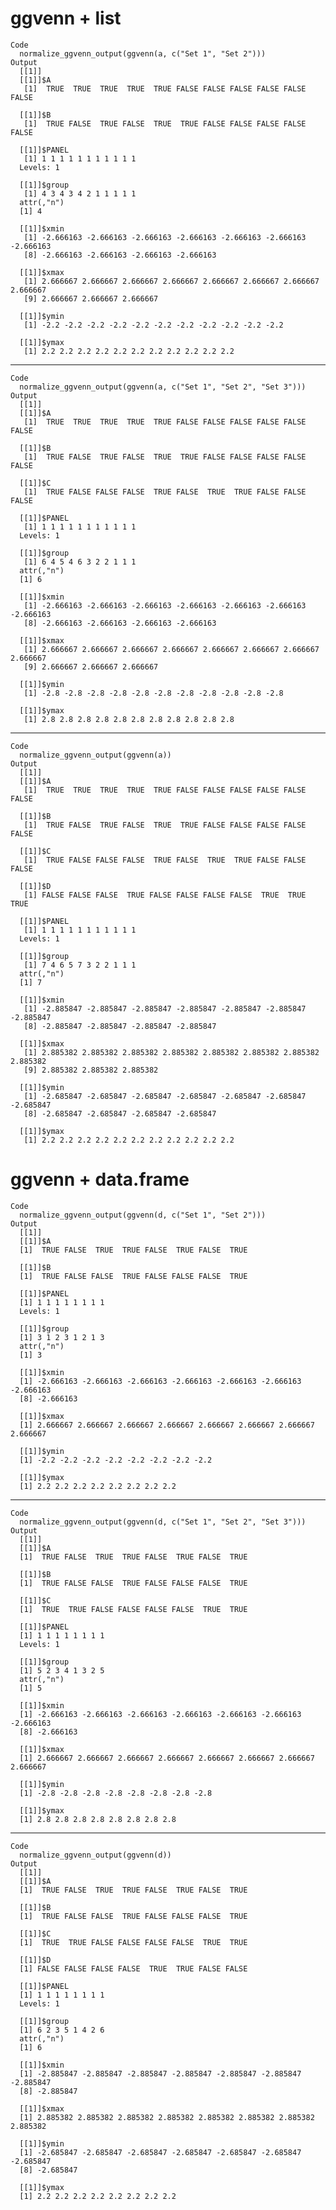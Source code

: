 # ggvenn + list

    Code
      normalize_ggvenn_output(ggvenn(a, c("Set 1", "Set 2")))
    Output
      [[1]]
      [[1]]$A
       [1]  TRUE  TRUE  TRUE  TRUE  TRUE FALSE FALSE FALSE FALSE FALSE FALSE
      
      [[1]]$B
       [1]  TRUE FALSE  TRUE FALSE  TRUE  TRUE FALSE FALSE FALSE FALSE FALSE
      
      [[1]]$PANEL
       [1] 1 1 1 1 1 1 1 1 1 1 1
      Levels: 1
      
      [[1]]$group
       [1] 4 3 4 3 4 2 1 1 1 1 1
      attr(,"n")
      [1] 4
      
      [[1]]$xmin
       [1] -2.666163 -2.666163 -2.666163 -2.666163 -2.666163 -2.666163 -2.666163
       [8] -2.666163 -2.666163 -2.666163 -2.666163
      
      [[1]]$xmax
       [1] 2.666667 2.666667 2.666667 2.666667 2.666667 2.666667 2.666667 2.666667
       [9] 2.666667 2.666667 2.666667
      
      [[1]]$ymin
       [1] -2.2 -2.2 -2.2 -2.2 -2.2 -2.2 -2.2 -2.2 -2.2 -2.2 -2.2
      
      [[1]]$ymax
       [1] 2.2 2.2 2.2 2.2 2.2 2.2 2.2 2.2 2.2 2.2 2.2
      
      

---

    Code
      normalize_ggvenn_output(ggvenn(a, c("Set 1", "Set 2", "Set 3")))
    Output
      [[1]]
      [[1]]$A
       [1]  TRUE  TRUE  TRUE  TRUE  TRUE FALSE FALSE FALSE FALSE FALSE FALSE
      
      [[1]]$B
       [1]  TRUE FALSE  TRUE FALSE  TRUE  TRUE FALSE FALSE FALSE FALSE FALSE
      
      [[1]]$C
       [1]  TRUE FALSE FALSE FALSE  TRUE FALSE  TRUE  TRUE FALSE FALSE FALSE
      
      [[1]]$PANEL
       [1] 1 1 1 1 1 1 1 1 1 1 1
      Levels: 1
      
      [[1]]$group
       [1] 6 4 5 4 6 3 2 2 1 1 1
      attr(,"n")
      [1] 6
      
      [[1]]$xmin
       [1] -2.666163 -2.666163 -2.666163 -2.666163 -2.666163 -2.666163 -2.666163
       [8] -2.666163 -2.666163 -2.666163 -2.666163
      
      [[1]]$xmax
       [1] 2.666667 2.666667 2.666667 2.666667 2.666667 2.666667 2.666667 2.666667
       [9] 2.666667 2.666667 2.666667
      
      [[1]]$ymin
       [1] -2.8 -2.8 -2.8 -2.8 -2.8 -2.8 -2.8 -2.8 -2.8 -2.8 -2.8
      
      [[1]]$ymax
       [1] 2.8 2.8 2.8 2.8 2.8 2.8 2.8 2.8 2.8 2.8 2.8
      
      

---

    Code
      normalize_ggvenn_output(ggvenn(a))
    Output
      [[1]]
      [[1]]$A
       [1]  TRUE  TRUE  TRUE  TRUE  TRUE FALSE FALSE FALSE FALSE FALSE FALSE
      
      [[1]]$B
       [1]  TRUE FALSE  TRUE FALSE  TRUE  TRUE FALSE FALSE FALSE FALSE FALSE
      
      [[1]]$C
       [1]  TRUE FALSE FALSE FALSE  TRUE FALSE  TRUE  TRUE FALSE FALSE FALSE
      
      [[1]]$D
       [1] FALSE FALSE FALSE  TRUE FALSE FALSE FALSE FALSE  TRUE  TRUE  TRUE
      
      [[1]]$PANEL
       [1] 1 1 1 1 1 1 1 1 1 1 1
      Levels: 1
      
      [[1]]$group
       [1] 7 4 6 5 7 3 2 2 1 1 1
      attr(,"n")
      [1] 7
      
      [[1]]$xmin
       [1] -2.885847 -2.885847 -2.885847 -2.885847 -2.885847 -2.885847 -2.885847
       [8] -2.885847 -2.885847 -2.885847 -2.885847
      
      [[1]]$xmax
       [1] 2.885382 2.885382 2.885382 2.885382 2.885382 2.885382 2.885382 2.885382
       [9] 2.885382 2.885382 2.885382
      
      [[1]]$ymin
       [1] -2.685847 -2.685847 -2.685847 -2.685847 -2.685847 -2.685847 -2.685847
       [8] -2.685847 -2.685847 -2.685847 -2.685847
      
      [[1]]$ymax
       [1] 2.2 2.2 2.2 2.2 2.2 2.2 2.2 2.2 2.2 2.2 2.2
      
      

# ggvenn + data.frame

    Code
      normalize_ggvenn_output(ggvenn(d, c("Set 1", "Set 2")))
    Output
      [[1]]
      [[1]]$A
      [1]  TRUE FALSE  TRUE  TRUE FALSE  TRUE FALSE  TRUE
      
      [[1]]$B
      [1]  TRUE FALSE FALSE  TRUE FALSE FALSE FALSE  TRUE
      
      [[1]]$PANEL
      [1] 1 1 1 1 1 1 1 1
      Levels: 1
      
      [[1]]$group
      [1] 3 1 2 3 1 2 1 3
      attr(,"n")
      [1] 3
      
      [[1]]$xmin
      [1] -2.666163 -2.666163 -2.666163 -2.666163 -2.666163 -2.666163 -2.666163
      [8] -2.666163
      
      [[1]]$xmax
      [1] 2.666667 2.666667 2.666667 2.666667 2.666667 2.666667 2.666667 2.666667
      
      [[1]]$ymin
      [1] -2.2 -2.2 -2.2 -2.2 -2.2 -2.2 -2.2 -2.2
      
      [[1]]$ymax
      [1] 2.2 2.2 2.2 2.2 2.2 2.2 2.2 2.2
      
      

---

    Code
      normalize_ggvenn_output(ggvenn(d, c("Set 1", "Set 2", "Set 3")))
    Output
      [[1]]
      [[1]]$A
      [1]  TRUE FALSE  TRUE  TRUE FALSE  TRUE FALSE  TRUE
      
      [[1]]$B
      [1]  TRUE FALSE FALSE  TRUE FALSE FALSE FALSE  TRUE
      
      [[1]]$C
      [1]  TRUE  TRUE FALSE FALSE FALSE FALSE  TRUE  TRUE
      
      [[1]]$PANEL
      [1] 1 1 1 1 1 1 1 1
      Levels: 1
      
      [[1]]$group
      [1] 5 2 3 4 1 3 2 5
      attr(,"n")
      [1] 5
      
      [[1]]$xmin
      [1] -2.666163 -2.666163 -2.666163 -2.666163 -2.666163 -2.666163 -2.666163
      [8] -2.666163
      
      [[1]]$xmax
      [1] 2.666667 2.666667 2.666667 2.666667 2.666667 2.666667 2.666667 2.666667
      
      [[1]]$ymin
      [1] -2.8 -2.8 -2.8 -2.8 -2.8 -2.8 -2.8 -2.8
      
      [[1]]$ymax
      [1] 2.8 2.8 2.8 2.8 2.8 2.8 2.8 2.8
      
      

---

    Code
      normalize_ggvenn_output(ggvenn(d))
    Output
      [[1]]
      [[1]]$A
      [1]  TRUE FALSE  TRUE  TRUE FALSE  TRUE FALSE  TRUE
      
      [[1]]$B
      [1]  TRUE FALSE FALSE  TRUE FALSE FALSE FALSE  TRUE
      
      [[1]]$C
      [1]  TRUE  TRUE FALSE FALSE FALSE FALSE  TRUE  TRUE
      
      [[1]]$D
      [1] FALSE FALSE FALSE FALSE  TRUE  TRUE FALSE FALSE
      
      [[1]]$PANEL
      [1] 1 1 1 1 1 1 1 1
      Levels: 1
      
      [[1]]$group
      [1] 6 2 3 5 1 4 2 6
      attr(,"n")
      [1] 6
      
      [[1]]$xmin
      [1] -2.885847 -2.885847 -2.885847 -2.885847 -2.885847 -2.885847 -2.885847
      [8] -2.885847
      
      [[1]]$xmax
      [1] 2.885382 2.885382 2.885382 2.885382 2.885382 2.885382 2.885382 2.885382
      
      [[1]]$ymin
      [1] -2.685847 -2.685847 -2.685847 -2.685847 -2.685847 -2.685847 -2.685847
      [8] -2.685847
      
      [[1]]$ymax
      [1] 2.2 2.2 2.2 2.2 2.2 2.2 2.2 2.2
      
      

